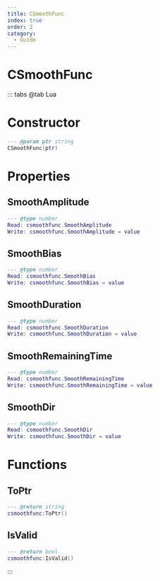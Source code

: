 ```yaml
---
title: CSmoothFunc
index: true
order: 2
category:
  - Guide
---
```


# CSmoothFunc

::: tabs
@tab Lua
# Constructor
```lua
--- @param ptr string
CSmoothFunc(ptr)
```
# Properties
## SmoothAmplitude 
```lua
--- @type number
Read: csmoothfunc.SmoothAmplitude
Write: csmoothfunc.SmoothAmplitude = value
```
## SmoothBias 
```lua
--- @type number
Read: csmoothfunc.SmoothBias
Write: csmoothfunc.SmoothBias = value
```
## SmoothDuration 
```lua
--- @type number
Read: csmoothfunc.SmoothDuration
Write: csmoothfunc.SmoothDuration = value
```
## SmoothRemainingTime 
```lua
--- @type number
Read: csmoothfunc.SmoothRemainingTime
Write: csmoothfunc.SmoothRemainingTime = value
```
## SmoothDir 
```lua
--- @type number
Read: csmoothfunc.SmoothDir
Write: csmoothfunc.SmoothDir = value
```
# Functions
## ToPtr
```lua
--- @return string
csmoothfunc:ToPtr()
```
## IsValid
```lua
--- @return bool
csmoothfunc:IsValid()
```

:::